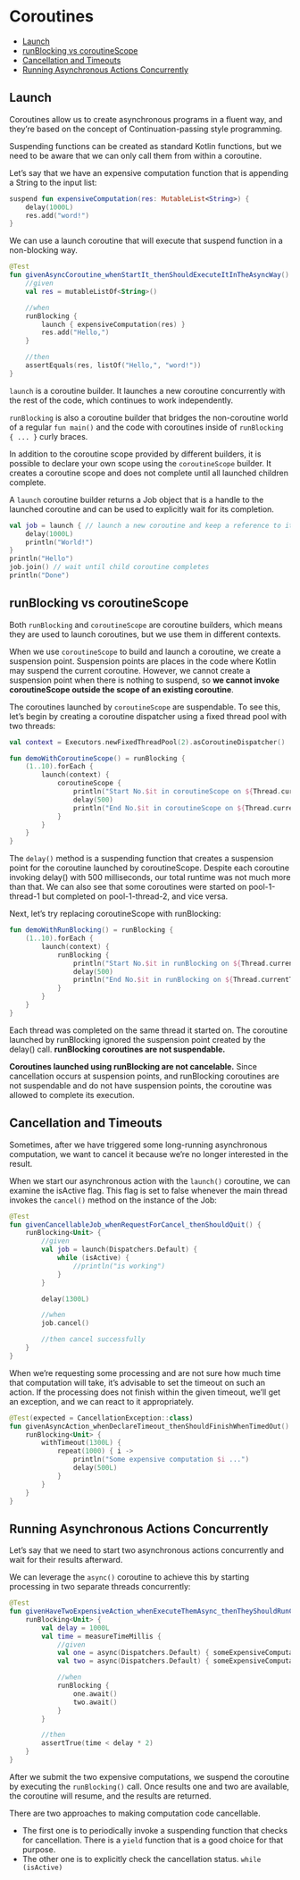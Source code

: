 # Coroutines

+ [Launch](#launch)
+ [runBlocking vs coroutineScope](#runblocking-vs-coroutinescope)
+ [Cancellation and Timeouts](#cancellation-and-timeouts)
+ [Running Asynchronous Actions Concurrently](#running-asynchronous-actions-concurrently)

## Launch

Coroutines allow us to create asynchronous programs in a fluent way, and they’re based on 
the concept of Continuation-passing style programming.

Suspending functions can be created as standard Kotlin functions, but we need to be aware that we can only call them from within a coroutine. 

Let’s say that we have an expensive computation function that is appending a String to the input list:
```kotlin
suspend fun expensiveComputation(res: MutableList<String>) {
    delay(1000L)
    res.add("word!")
}
```

We can use a launch coroutine that will execute that suspend function in a non-blocking way.

```kotlin
@Test
fun givenAsyncCoroutine_whenStartIt_thenShouldExecuteItInTheAsyncWay() {
    //given
    val res = mutableListOf<String>()

    //when
    runBlocking {
        launch { expensiveComputation(res) }
        res.add("Hello,")
    }

    //then
    assertEquals(res, listOf("Hello,", "word!"))
}
```

`launch` is a coroutine builder. 
It launches a new coroutine concurrently with the rest of the code, which continues to work independently.

`runBlocking` is also a coroutine builder that bridges the non-coroutine world of a regular `fun main()` and the code with coroutines inside of `runBlocking { ... }` curly braces.

In addition to the coroutine scope provided by different builders, 
it is possible to declare your own scope using the `coroutineScope` builder. 
It creates a coroutine scope and does not complete until all launched children complete.

A `launch` coroutine builder returns a Job object that is a handle to the launched coroutine and can be used to explicitly wait for its completion.

```kotlin
val job = launch { // launch a new coroutine and keep a reference to its Job
    delay(1000L)
    println("World!")
}
println("Hello")
job.join() // wait until child coroutine completes
println("Done") 
```

## runBlocking vs coroutineScope

Both `runBlocking` and `coroutineScope` are coroutine builders, which means they are used to launch coroutines, but we use them in different contexts.

When we use `coroutineScope` to build and launch a coroutine, we create a suspension point. 
Suspension points are places in the code where Kotlin may suspend the current coroutine. 
However, we cannot create a suspension point when there is nothing to suspend, 
so **we cannot invoke coroutineScope outside the scope of an existing coroutine**.

The coroutines launched by `coroutineScope` are suspendable. 
To see this, let’s begin by creating a coroutine dispatcher using a fixed thread pool with two threads:
```kotlin
val context = Executors.newFixedThreadPool(2).asCoroutineDispatcher()
```

```kotlin
fun demoWithCoroutineScope() = runBlocking {
    (1..10).forEach {
        launch(context) {
            coroutineScope {
                println("Start No.$it in coroutineScope on ${Thread.currentThread().name}")
                delay(500)
                println("End No.$it in coroutineScope on ${Thread.currentThread().name}")
            }
        }
    }
}
```
The `delay()` method is a suspending function that creates a suspension point for the coroutine launched by coroutineScope.
Despite each coroutine invoking delay() with 500 milliseconds, our total runtime was not much more than that. 
We can also see that some coroutines were started on pool-1-thread-1 but completed on pool-1-thread-2, and vice versa.

Next, let’s try replacing coroutineScope with runBlocking:

```kotlin
fun demoWithRunBlocking() = runBlocking {
    (1..10).forEach {
        launch(context) {
            runBlocking {
                println("Start No.$it in runBlocking on ${Thread.currentThread().name}")
                delay(500)
                println("End No.$it in runBlocking on ${Thread.currentThread().name}")
            }
        }
    }
}
```
Each thread was completed on the same thread it started on. 
The coroutine launched by runBlocking ignored the suspension point created by the delay() call. 
**runBlocking coroutines are not suspendable.**

**Coroutines launched using runBlocking are not cancelable.** 
Since cancellation occurs at suspension points, and runBlocking coroutines are not suspendable and do not have suspension points, the coroutine was allowed to complete its execution.





## Cancellation and Timeouts
Sometimes, after we have triggered some long-running asynchronous computation, we want to cancel 
it because we’re no longer interested in the result.

When we start our asynchronous action with the `launch()` coroutine, we can examine the isActive flag. 
This flag is set to false whenever the main thread invokes the `cancel()` method on the instance of the Job:

```kotlin
@Test
fun givenCancellableJob_whenRequestForCancel_thenShouldQuit() {
    runBlocking<Unit> {
        //given
        val job = launch(Dispatchers.Default) {
            while (isActive) {
                //println("is working")
            }
        }

        delay(1300L)

        //when
        job.cancel()

        //then cancel successfully
    }
}
```

When we’re requesting some processing and are not sure how much time that computation will take, 
it’s advisable to set the timeout on such an action.
If the processing does not finish within the given timeout, we’ll get an exception, and we can react to it appropriately.

```kotlin
@Test(expected = CancellationException::class)
fun givenAsyncAction_whenDeclareTimeout_thenShouldFinishWhenTimedOut() {
    runBlocking<Unit> {
        withTimeout(1300L) {
            repeat(1000) { i ->
                println("Some expensive computation $i ...")
                delay(500L)
            }
        }
    }
}
```

## Running Asynchronous Actions Concurrently

Let’s say that we need to start two asynchronous actions concurrently and wait for their results afterward.

We can leverage the `async()` coroutine to achieve this by starting processing in two separate threads concurrently:

```kotlin
@Test
fun givenHaveTwoExpensiveAction_whenExecuteThemAsync_thenTheyShouldRunConcurrently() {
    runBlocking<Unit> {
        val delay = 1000L
        val time = measureTimeMillis {
            //given
            val one = async(Dispatchers.Default) { someExpensiveComputation(delay) }
            val two = async(Dispatchers.Default) { someExpensiveComputation(delay) }

            //when
            runBlocking {
                one.await()
                two.await()
            }
        }

        //then
        assertTrue(time < delay * 2)
    }
}
```

After we submit the two expensive computations, we suspend the coroutine by executing the `runBlocking()` call. 
Once results one and two are available, the coroutine will resume, and the results are returned.

There are two approaches to making computation code cancellable. 
+ The first one is to periodically invoke a suspending function that checks for cancellation. 
There is a `yield` function that is a good choice for that purpose. 
+ The other one is to explicitly check the cancellation status. `while (isActive)`




